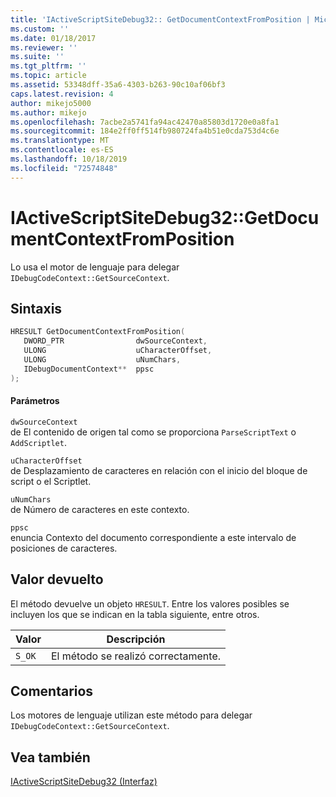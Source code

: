```yaml
---
title: 'IActiveScriptSiteDebug32:: GetDocumentContextFromPosition | Microsoft Docs'
ms.custom: ''
ms.date: 01/18/2017
ms.reviewer: ''
ms.suite: ''
ms.tgt_pltfrm: ''
ms.topic: article
ms.assetid: 53348dff-35a6-4303-b263-90c10af06bf3
caps.latest.revision: 4
author: mikejo5000
ms.author: mikejo
ms.openlocfilehash: 7acbe2a5741fa94ac42470a85803d1720e0a8fa1
ms.sourcegitcommit: 184e2ff0ff514fb980724fa4b51e0cda753d4c6e
ms.translationtype: MT
ms.contentlocale: es-ES
ms.lasthandoff: 10/18/2019
ms.locfileid: "72574848"
---
```

# <a name="iactivescriptsitedebug32getdocumentcontextfromposition"></a>IActiveScriptSiteDebug32::GetDocumentContextFromPosition
Lo usa el motor de lenguaje para delegar `IDebugCodeContext::GetSourceContext`.  
  
## <a name="syntax"></a>Sintaxis  
  
```cpp
HRESULT GetDocumentContextFromPosition(  
   DWORD_PTR                dwSourceContext,  
   ULONG                    uCharacterOffset,  
   ULONG                    uNumChars,  
   IDebugDocumentContext**  ppsc  
);  
```  
  
#### <a name="parameters"></a>Parámetros  
 `dwSourceContext`  
 de El contenido de origen tal como se proporciona `ParseScriptText` o `AddScriptlet`.  
  
 `uCharacterOffset`  
 de Desplazamiento de caracteres en relación con el inicio del bloque de script o el Scriptlet.  
  
 `uNumChars`  
 de Número de caracteres en este contexto.  
  
 `ppsc`  
 enuncia Contexto del documento correspondiente a este intervalo de posiciones de caracteres.  
  
## <a name="return-value"></a>Valor devuelto  
 El método devuelve un objeto `HRESULT`. Entre los valores posibles se incluyen los que se indican en la tabla siguiente, entre otros.  
  
|Valor|Descripción|  
|-----------|-----------------|  
|`S_OK`|El método se realizó correctamente.|  
  
## <a name="remarks"></a>Comentarios  
 Los motores de lenguaje utilizan este método para delegar `IDebugCodeContext::GetSourceContext`.  
  
## <a name="see-also"></a>Vea también  
 [IActiveScriptSiteDebug32 (Interfaz)](../../winscript/reference/iactivescriptsitedebug32-interface.md)